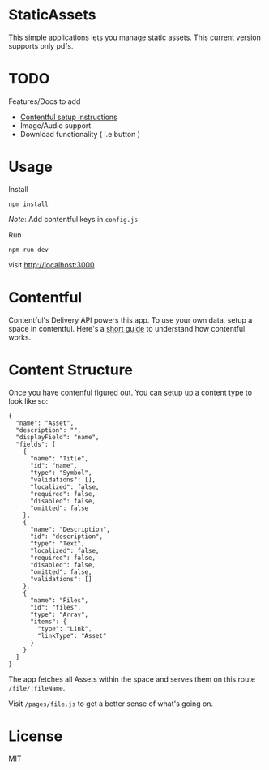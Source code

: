 # StaticAssets
This simple applications lets you manage static assets. This current version supports
only pdfs.


# TODO
Features/Docs to add
- [Contentful setup instructions](contentful.com)
- Image/Audio support
- Download functionality ( i.e button )

# Usage

Install

```
npm install
```

_Note_: Add contentful keys in `config.js`

Run 

```
npm run dev
```

visit [http://localhost:3000](http://localhost:3000)

# Contentful
Contentful's Delivery API powers this app. To use your own data, setup a space
in contentful. Here's a [short
guide](https://www.contentful.com/r/knowledgebase/contentful-101/) to
understand how contentful works.

# Content Structure
Once you have contenful figured out. You can setup up a content type to look
like so:
```
{
  "name": "Asset",
  "description": "",
  "displayField": "name",
  "fields": [
    {
      "name": "Title",
      "id": "name",
      "type": "Symbol",
      "validations": [],
      "localized": false,
      "required": false,
      "disabled": false,
      "omitted": false
    },
    {
      "name": "Description",
      "id": "description",
      "type": "Text",
      "localized": false,
      "required": false,
      "disabled": false,
      "omitted": false,
      "validations": []
    },
    {
      "name": "Files",
      "id": "files",
      "type": "Array",
      "items": {
        "type": "Link",
        "linkType": "Asset"
      }
    }
  ]
}
```

The app fetches all Assets within the space and serves them on this route `/file/:fileName`. 

Visit `/pages/file.js` to get a better sense of what's going on. 


# License
MIT

